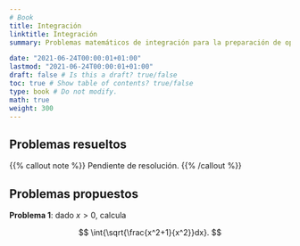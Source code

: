 ```yaml
---
# Book
title: Integración
linktitle: Integración
summary: Problemas matemáticos de integración para la preparación de oposiciones al cuerpo de profesores de Enseñanza Secundaria, en la especialidad de matemáticas.

date: "2021-06-24T00:00:01+01:00"
lastmod: "2021-06-24T00:00:01+01:00"
draft: false # Is this a draft? true/false
toc: true # Show table of contents? true/false
type: book # Do not modify.
math: true
weight: 300
---
```


## Problemas resueltos

{{% callout note %}}
Pendiente de resolución.
{{% /callout %}}

## Problemas propuestos

**Problema 1**: dado $x>0$, calcula

$$
\int{\sqrt{\frac{x^2+1}{x^2}}dx}.
$$
